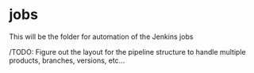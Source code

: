 # jobs
This will be the folder for automation of the Jenkins jobs


/TODO: Figure out the layout for the pipeline structure to handle multiple products, branches, versions, etc...



